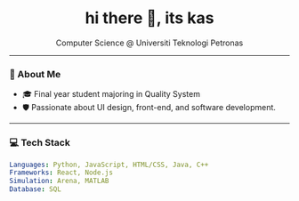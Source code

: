 <h1 align="center">hi there 👋, its kas </h1>
<p align="center">
  Computer Science @ Universiti Teknologi Petronas
</p>

---

### 🧠 About Me

- 🎓 Final year student majoring in Quality System
- 🛡️ Passionate about UI design, front-end, and software development.

---

### 💻 Tech Stack

```yaml
Languages: Python, JavaScript, HTML/CSS, Java, C++
Frameworks: React, Node.js
Simulation: Arena, MATLAB
Database: SQL
